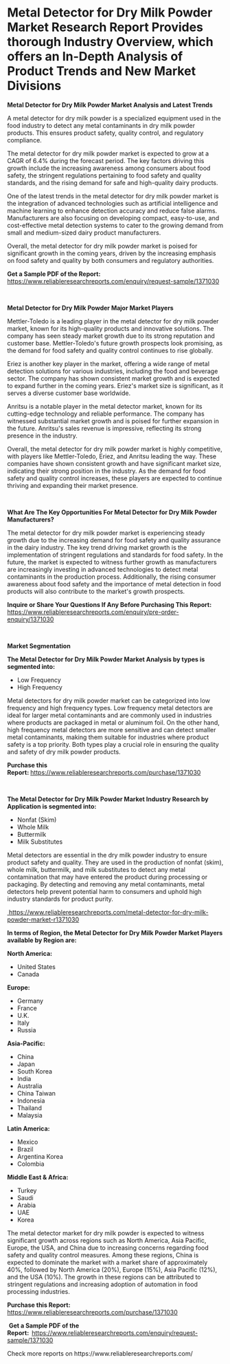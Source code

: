 <p><h1>Metal Detector for Dry Milk Powder Market Research Report Provides thorough Industry Overview, which offers an In-Depth Analysis of Product Trends and New Market Divisions</h1></p><p><strong>Metal Detector for Dry Milk Powder Market Analysis and Latest Trends</strong></p>
<p><p>A metal detector for dry milk powder is a specialized equipment used in the food industry to detect any metal contaminants in dry milk powder products. This ensures product safety, quality control, and regulatory compliance.</p><p>The metal detector for dry milk powder market is expected to grow at a CAGR of 6.4% during the forecast period. The key factors driving this growth include the increasing awareness among consumers about food safety, the stringent regulations pertaining to food safety and quality standards, and the rising demand for safe and high-quality dairy products.</p><p>One of the latest trends in the metal detector for dry milk powder market is the integration of advanced technologies such as artificial intelligence and machine learning to enhance detection accuracy and reduce false alarms. Manufacturers are also focusing on developing compact, easy-to-use, and cost-effective metal detection systems to cater to the growing demand from small and medium-sized dairy product manufacturers.</p><p>Overall, the metal detector for dry milk powder market is poised for significant growth in the coming years, driven by the increasing emphasis on food safety and quality by both consumers and regulatory authorities.</p></p>
<p><strong>Get a Sample PDF of the Report:&nbsp;</strong> <a href="https://www.reliableresearchreports.com/enquiry/request-sample/1371030">https://www.reliableresearchreports.com/enquiry/request-sample/1371030</a></p>
<p>&nbsp;</p>
<p><strong>Metal Detector for Dry Milk Powder Major Market Players</strong></p>
<p><p>Mettler-Toledo is a leading player in the metal detector for dry milk powder market, known for its high-quality products and innovative solutions. The company has seen steady market growth due to its strong reputation and customer base. Mettler-Toledo's future growth prospects look promising, as the demand for food safety and quality control continues to rise globally.</p><p>Eriez is another key player in the market, offering a wide range of metal detection solutions for various industries, including the food and beverage sector. The company has shown consistent market growth and is expected to expand further in the coming years. Eriez's market size is significant, as it serves a diverse customer base worldwide.</p><p>Anritsu is a notable player in the metal detector market, known for its cutting-edge technology and reliable performance. The company has witnessed substantial market growth and is poised for further expansion in the future. Anritsu's sales revenue is impressive, reflecting its strong presence in the industry.</p><p>Overall, the metal detector for dry milk powder market is highly competitive, with players like Mettler-Toledo, Eriez, and Anritsu leading the way. These companies have shown consistent growth and have significant market size, indicating their strong position in the industry. As the demand for food safety and quality control increases, these players are expected to continue thriving and expanding their market presence.</p></p>
<p>&nbsp;</p>
<p><strong>What Are The Key Opportunities For Metal Detector for Dry Milk Powder Manufacturers?</strong></p>
<p><p>The metal detector for dry milk powder market is experiencing steady growth due to the increasing demand for food safety and quality assurance in the dairy industry. The key trend driving market growth is the implementation of stringent regulations and standards for food safety. In the future, the market is expected to witness further growth as manufacturers are increasingly investing in advanced technologies to detect metal contaminants in the production process. Additionally, the rising consumer awareness about food safety and the importance of metal detection in food products will also contribute to the market's growth prospects.</p></p>
<p><strong>Inquire or Share Your Questions If Any Before Purchasing This Report:</strong> <a href="https://www.reliableresearchreports.com/enquiry/pre-order-enquiry/1371030">https://www.reliableresearchreports.com/enquiry/pre-order-enquiry/1371030</a></p>
<p>&nbsp;</p>
<p><strong>Market Segmentation</strong></p>
<p><strong>The Metal Detector for Dry Milk Powder Market Analysis by types is segmented into:</strong></p>
<p><ul><li>Low Frequency</li><li>High Frequency</li></ul></p>
<p><p>Metal detectors for dry milk powder market can be categorized into low frequency and high frequency types. Low frequency metal detectors are ideal for larger metal contaminants and are commonly used in industries where products are packaged in metal or aluminum foil. On the other hand, high frequency metal detectors are more sensitive and can detect smaller metal contaminants, making them suitable for industries where product safety is a top priority. Both types play a crucial role in ensuring the quality and safety of dry milk powder products.</p></p>
<p><strong>Purchase this Report:&nbsp;</strong><a href="https://www.reliableresearchreports.com/purchase/1371030">https://www.reliableresearchreports.com/purchase/1371030</a></p>
<p>&nbsp;</p>
<p><strong>The Metal Detector for Dry Milk Powder Market Industry Research by Application is segmented into:</strong></p>
<p><ul><li>Nonfat (Skim)</li><li>Whole Milk</li><li>Buttermilk</li><li>Milk Substitutes</li></ul></p>
<p><p>Metal detectors are essential in the dry milk powder industry to ensure product safety and quality. They are used in the production of nonfat (skim), whole milk, buttermilk, and milk substitutes to detect any metal contamination that may have entered the product during processing or packaging. By detecting and removing any metal contaminants, metal detectors help prevent potential harm to consumers and uphold high industry standards for product purity.</p></p>
<p><a href="https://www.reliableresearchreports.com/metal-detector-for-dry-milk-powder-market-r1371030">&nbsp;https://www.reliableresearchreports.com/metal-detector-for-dry-milk-powder-market-r1371030</a></p>
<p><strong>In terms of Region, the Metal Detector for Dry Milk Powder Market Players available by Region are:</strong></p>
<p>
    <p> <strong> North America: </strong>
        <ul>
            <li>United States</li>
            <li>Canada</li>
        </ul>
        </p> 
    <p> <strong> Europe: </strong>
        <ul>
            <li>Germany</li>
            <li>France</li>
            <li>U.K.</li>
            <li>Italy</li>
            <li>Russia</li>
        </ul>
        </p> 
    <p> <strong> Asia-Pacific: </strong>
        <ul>
            <li>China</li>
            <li>Japan</li>
            <li>South Korea</li>
            <li>India</li>
            <li>Australia</li>
            <li>China Taiwan</li>
            <li>Indonesia</li>
            <li>Thailand</li>
            <li>Malaysia</li>
        </ul>
        </p> 
    <p> <strong> Latin America: </strong>
        <ul>
            <li>Mexico</li>
            <li>Brazil</li>
            <li>Argentina Korea</li>
            <li>Colombia</li>
        </ul>
        </p> 
    <p> <strong> Middle East & Africa: </strong>
        <ul>
            <li>Turkey</li>
            <li>Saudi</li>
            <li>Arabia</li>
            <li>UAE</li>
            <li>Korea</li>
        </ul>
    </p>
    </p>
<p><p>The metal detector market for dry milk powder is expected to witness significant growth across regions such as North America, Asia Pacific, Europe, the USA, and China due to increasing concerns regarding food safety and quality control measures. Among these regions, China is expected to dominate the market with a market share of approximately 40%, followed by North America (20%), Europe (15%), Asia Pacific (12%), and the USA (10%). The growth in these regions can be attributed to stringent regulations and increasing adoption of automation in food processing industries.</p></p>
<p><strong>Purchase this Report: </strong><a href="https://www.reliableresearchreports.com/purchase/1371030">https://www.reliableresearchreports.com/purchase/1371030</a></p>
<p>&nbsp;<strong>Get a Sample PDF of the Report:&nbsp;&nbsp;</strong><a href="https://www.reliableresearchreports.com/enquiry/request-sample/1371030">https://www.reliableresearchreports.com/enquiry/request-sample/1371030</a></p>
<p><strong></strong></p>
<p>Check more reports on https://www.reliableresearchreports.com/</p>